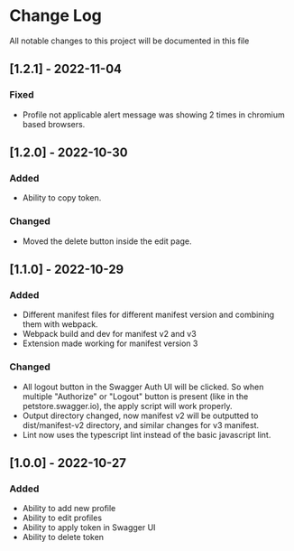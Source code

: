 # Change Log

All notable changes to this project will be documented in this file
<!-- ## [Unreleased] - yyyy-mm-dd -->


## [1.2.1] - 2022-11-04

### Fixed
- Profile not applicable alert message was showing 2 times in chromium based browsers.

## [1.2.0] - 2022-10-30

### Added
- Ability to copy token.

### Changed
- Moved the delete button inside the edit page.


## [1.1.0] - 2022-10-29

### Added
- Different manifest files for different manifest version and combining them with webpack.
- Webpack build and dev for manifest v2 and v3
- Extension made working for manifest version 3

### Changed
- All logout button in the Swagger Auth UI will be clicked. So when multiple "Authorize" or "Logout" button is present (like in the petstore.swagger.io), the apply script will work properly.
- Output directory changed, now manifest v2 will be outputted to dist/manifest-v2 directory, and similar changes for v3 manifest.
- Lint now uses the typescript lint instead of the basic javascript lint.

## [1.0.0] - 2022-10-27

### Added
- Ability to add new profile
- Ability to edit profiles
- Ability to apply token in Swagger UI
- Ability to delete token


<!-- Types of changes

    Added for new features.
    Changed for changes in existing functionality.
    Deprecated for soon-to-be removed features.
    Removed for now removed features.
    Fixed for any bug fixes.
    Security in case of vulnerabilities. -->
